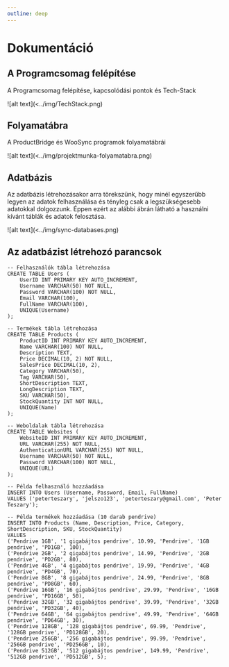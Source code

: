 ```yaml
---
outline: deep
---
```


# Dokumentáció

## A Programcsomag felépítése

A Programcsomag felépítése, kapcsolódási pontok és Tech-Stack

<!-- ![TechStack](.vitepress/dist/assets/TechStack.png) -->

![alt text](<../img/TechStack.png)

## Folyamatábra

A ProductBridge és WooSync programok folyamatábrái

<!-- ![Folyamatábra](.vitepress/dist/assets/projektmunka-folyamatabra-foprogramok-Teszary-Peter-CommerceSync.png) -->

![alt text](<../img/projektmunka-folyamatabra.png)

## Adatbázis

Az adatbázis létrehozásakor arra törekszünk, hogy minél egyszerűbb legyen az adatok felhasználása és tényleg csak a legszükségesebb adatokkal dolgozzunk. Éppen ezért az alábbi ábrán látható a használni kívánt táblák és adatok felosztása.

<!-- ![Adatbázisok](.vitepress/dist/assets/img/sync-databases.png) -->

![alt text](<../img/sync-databases.png)

## Az adatbázist létrehozó parancsok

```
-- Felhasználók tábla létrehozása
CREATE TABLE Users (
    UserID INT PRIMARY KEY AUTO_INCREMENT,
    Username VARCHAR(50) NOT NULL,
    Password VARCHAR(100) NOT NULL,
    Email VARCHAR(100),
    FullName VARCHAR(100),
    UNIQUE(Username)
);

-- Termékek tábla létrehozása
CREATE TABLE Products (
    ProductID INT PRIMARY KEY AUTO_INCREMENT,
    Name VARCHAR(100) NOT NULL,
    Description TEXT,
    Price DECIMAL(10, 2) NOT NULL,
    SalesPrice DECIMAL(10, 2),
    Category VARCHAR(50),
    Tag VARCHAR(50),
    ShortDescription TEXT,
    LongDescription TEXT,
    SKU VARCHAR(50),
    StockQuantity INT NOT NULL,
    UNIQUE(Name)
);

-- Weboldalak tábla létrehozása
CREATE TABLE Websites (
    WebsiteID INT PRIMARY KEY AUTO_INCREMENT,
    URL VARCHAR(255) NOT NULL,
    AuthenticationURL VARCHAR(255) NOT NULL,
    Username VARCHAR(50) NOT NULL,
    Password VARCHAR(100) NOT NULL,
    UNIQUE(URL)
);

-- Példa felhasználó hozzáadása
INSERT INTO Users (Username, Password, Email, FullName) 
VALUES ('peterteszary', 'jelszo123', 'peterteszary@gmail.com', 'Peter Teszary');

-- Példa termékek hozzáadása (10 darab pendrive)
INSERT INTO Products (Name, Description, Price, Category, ShortDescription, SKU, StockQuantity) 
VALUES 
('Pendrive 1GB', '1 gigabájtos pendrive', 10.99, 'Pendrive', '1GB pendrive', 'PD1GB', 100),
('Pendrive 2GB', '2 gigabájtos pendrive', 14.99, 'Pendrive', '2GB pendrive', 'PD2GB', 80),
('Pendrive 4GB', '4 gigabájtos pendrive', 19.99, 'Pendrive', '4GB pendrive', 'PD4GB', 70),
('Pendrive 8GB', '8 gigabájtos pendrive', 24.99, 'Pendrive', '8GB pendrive', 'PD8GB', 60),
('Pendrive 16GB', '16 gigabájtos pendrive', 29.99, 'Pendrive', '16GB pendrive', 'PD16GB', 50),
('Pendrive 32GB', '32 gigabájtos pendrive', 39.99, 'Pendrive', '32GB pendrive', 'PD32GB', 40),
('Pendrive 64GB', '64 gigabájtos pendrive', 49.99, 'Pendrive', '64GB pendrive', 'PD64GB', 30),
('Pendrive 128GB', '128 gigabájtos pendrive', 69.99, 'Pendrive', '128GB pendrive', 'PD128GB', 20),
('Pendrive 256GB', '256 gigabájtos pendrive', 99.99, 'Pendrive', '256GB pendrive', 'PD256GB', 10),
('Pendrive 512GB', '512 gigabájtos pendrive', 149.99, 'Pendrive', '512GB pendrive', 'PD512GB', 5);
```